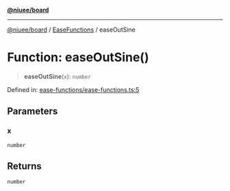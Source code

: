 [**@niuee/board**](../../../README.md)

***

[@niuee/board](../../../globals.md) / [EaseFunctions](../README.md) / easeOutSine

# Function: easeOutSine()

> **easeOutSine**(`x`): `number`

Defined in: [ease-functions/ease-functions.ts:5](https://github.com/niuee/board/blob/d74620e4e63da3004adfc7105b7f1136fce9577c/src/ease-functions/ease-functions.ts#L5)

## Parameters

### x

`number`

## Returns

`number`
